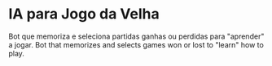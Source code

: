 # IA para Jogo da Velha
 Bot que memoriza e seleciona partidas ganhas ou perdidas para "aprender" a jogar.
 Bot that memorizes and selects games won or lost to "learn" how to play.
